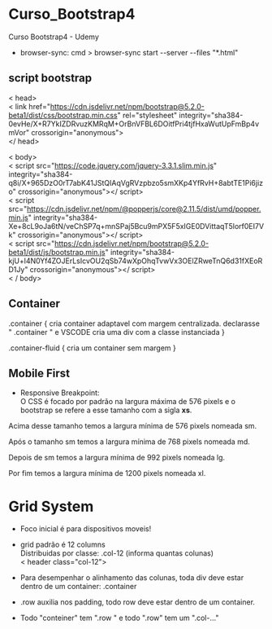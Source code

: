 # Curso_Bootstrap4
Curso Bootstrap4 - Udemy

* browser-sync: cmd > browser-sync start --server --files "*.html"

## script bootstrap <br>

< head> <br> < link href="https://cdn.jsdelivr.net/npm/bootstrap@5.2.0-beta1/dist/css/bootstrap.min.css" rel="stylesheet" integrity="sha384-0evHe/X+R7YkIZDRvuzKMRqM+OrBnVFBL6DOitfPri4tjfHxaWutUpFmBp4vmVor" crossorigin="anonymous"> <br> </ head> <br>

< body>  
< script src="https://code.jquery.com/jquery-3.3.1.slim.min.js" integrity="sha384-q8i/X+965DzO0rT7abK41JStQIAqVgRVzpbzo5smXKp4YfRvH+8abtTE1Pi6jizo" crossorigin="anonymous"></ script> <br>
< script src="https://cdn.jsdelivr.net/npm/@popperjs/core@2.11.5/dist/umd/popper.min.js" integrity="sha384-Xe+8cL9oJa6tN/veChSP7q+mnSPaj5Bcu9mPX5F5xIGE0DVittaqT5lorf0EI7Vk" crossorigin="anonymous"></ script> <br>
< script src="https://cdn.jsdelivr.net/npm/bootstrap@5.2.0-beta1/dist/js/bootstrap.min.js" integrity="sha384-kjU+l4N0Yf4ZOJErLsIcvOU2qSb74wXpOhqTvwVx3OElZRweTnQ6d31fXEoRD1Jy" crossorigin="anonymous"></ script> <br>
< / body>

## Container

.container { cria container adaptavel com margem centralizada. declarasse " .container " e VSCODE cria uma div com a classe instanciada } <br>

.container-fluid { cria um container sem margem }

## Mobile First

* Responsive Breakpoint: <br>
O CSS é focado por padrão na largura máxima de 576 pixels e o bootstrap se refere a esse tamanho com a sigla <strong>xs</strong>. <br>

Acima desse tamanho temos a largura mínima de 576 pixels nomeada sm. <br>

Após o tamanho sm temos a largura mínima de 768 pixels nomeada md. <br>

Depois de sm temos a largura mínima de 992 pixels nomeada lg. <br>

Por fim temos a largura mínima de 1200 pixels nomeada xl. <br>

# Grid System

* Foco inicial é para dispositivos moveis! 

* grid padrão é 12 columns <br>
Distribuidas por classe: .col-12 (informa quantas colunas) <br>
< header class="col-12"> <br>

* Para desempenhar o alinhamento das colunas, toda div deve estar dentro de um container: .container <br>
* .row auxilia nos padding, todo row deve estar dentro de um container. <br>

* Todo "conteiner" tem  ".row " e todo ".row" tem um ".col-..." 

